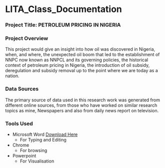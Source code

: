# LITA_Class_Documentation

### Project Title: PETROLEUM PRICING IN NIGERIA

### Project Overview
This project would give an insight into how oil was discovered in Nigeria, when, and where, the unexpected oil boom that led to the establishment of NNPC now known as NNPCL and its governing policies, the historical context of petroleum pricing in Nigeria, the introduction of oil subsidy, deregulation and subsidy removal up to the point where we are today as a nation.

### Data Sources
The primary source of data used in this research work was generated from different online sources, from those who have worked on similar research topics as mine, Newspapers and also from daily news report on television.

### Tools Used
- Microsoft Word [Download Here](https://www.microsoft.com)
    - For Typing and Editing
- Chrome
    - For browsing
- Powerpoint
    - For Visualisation

